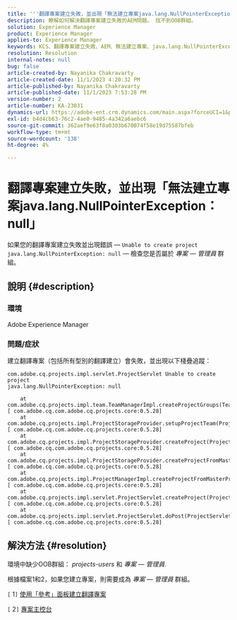 ```yaml
---
title: '''翻譯專案建立失敗，並出現「無法建立專案java.lang.NullPointerException： null」'
description: 瞭解如何解決翻譯專案建立失敗的AEM問題。 找不到OOB群組。
solution: Experience Manager
product: Experience Manager
applies-to: Experience Manager
keywords: KCS、翻譯專案建立失敗、AEM、無法建立專案、java.lang.NullPointerException
resolution: Resolution
internal-notes: null
bug: false
article-created-by: Nayanika Chakravarty
article-created-date: 11/1/2023 4:20:32 PM
article-published-by: Nayanika Chakravarty
article-published-date: 11/1/2023 7:53:28 PM
version-number: 2
article-number: KA-23031
dynamics-url: https://adobe-ent.crm.dynamics.com/main.aspx?forceUCI=1&pagetype=entityrecord&etn=knowledgearticle&id=8d39a28e-d278-ee11-8179-6045bd0065f9
exl-id: b4d4cb63-76c2-4ae0-9485-4a342a6aebc6
source-git-commit: 362aef9e63f8a0303b670074f58e19d75587bfeb
workflow-type: tm+mt
source-wordcount: '138'
ht-degree: 4%

---
```


# 翻譯專案建立失敗，並出現「無法建立專案java.lang.NullPointerException： null」


如果您的翻譯專案建立失敗並出現錯誤 —  `Unable to create project java.lang.NullPointerException: null`  — 檢查您是否屬於 *專案 — 管理員* 群組。

## 說明 {#description}


### 環境

Adobe Experience Manager

### 問題/症狀

建立翻譯專案（包括所有型別的翻譯建立）會失敗，並出現以下棧疊追蹤：


```
com.adobe.cq.projects.impl.servlet.ProjectServlet Unable to create project
java.lang.NullPointerException: null

    at com.adobe.cq.projects.impl.team.TeamManagerImpl.createProjectGroups(TeamManagerImpl.java:346) [ com.adobe.cq.com.adobe.cq.projects.core:0.5.28] 
    at com.adobe.cq.projects.impl.ProjectStorageProvider.setupProjectTeam(ProjectStorageProvider.java:691) [ com.adobe.cq.com.adobe.cq.projects.core:0.5.28] 
    at com.adobe.cq.projects.impl.ProjectStorageProvider.createProject(ProjectStorageProvider.java:636) [ com.adobe.cq.com.adobe.cq.projects.core:0.5.28] 
    at com.adobe.cq.projects.impl.ProjectStorageProvider.createProjectFromMasterProject(ProjectStorageProvider.java:514) [ com.adobe.cq.com.adobe.cq.projects.core:0.5.28] 
    at com.adobe.cq.projects.impl.ProjectManagerImpl.createProjectFromMasterProject(ProjectManagerImpl.java:92) [ com.adobe.cq.com.adobe.cq.projects.core:0.5.28] 
    at com.adobe.cq.projects.impl.servlet.ProjectServlet.createProject(ProjectServlet.java:297) [ com.adobe.cq.com.adobe.cq.projects.core:0.5.28] 
    at com.adobe.cq.projects.impl.servlet.ProjectServlet.doPost(ProjectServlet.java:196) [ com.adobe.cq.com.adobe.cq.projects.core:0.5.28]
```



## 解決方法 {#resolution}


環境中缺少OOB群組： *projects-users* 和 *專案 — 管理員*.

根據檔案1和2，如果您建立專案，則需要成為 *專案 — 管理員* 群組。

&#x200B;&#x200B;&#x200B;&#x200B;`[` 1`]`  [使用「參考」面板建立翻譯專案](https://experienceleague.adobe.com/docs/experience-manager-65/administering/introduction/tc-manage.html?lang=en#creating-translation-projects-using-the-references-panel)

`[` 2`]`  [專案主控台](https://experienceleague.adobe.com/docs/experience-manager-65/authoring/projects/projects.html?lang=en#projects-console)
